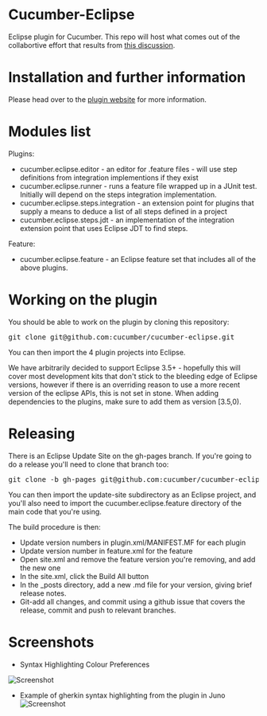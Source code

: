 # Cucumber-Eclipse

Eclipse plugin for Cucumber. This repo will host what comes out of the collabortive effort that results from
[this discussion](https://groups.google.com/d/topic/cukes/UzywqbOmqBc/discussion).

Installation and further information
====================================

Please head over to the [plugin website](http://cucumber.github.com/cucumber-eclipse) for more information.

Modules list
============

Plugins:

* cucumber.eclipse.editor - an editor for .feature files - will use step definitions from integration implementions if they exist
* cucumber.eclipse.runner - runs a feature file wrapped up in a JUnit test. Initially will depend on the steps integration implementation.
* cucumber.eclipse.steps.integration - an extension point for plugins that supply a means to deduce a list of all steps defined in a project
* cucumber.eclipse.steps.jdt - an implementation of the integration extension point that uses Eclipse JDT to find steps.

Feature:

* cucumber.eclipse.feature - an Eclipse feature set that includes all of the above plugins.

Working on the plugin
=====================

You should be able to work on the plugin by cloning this repository:

<pre>git clone git@github.com:cucumber/cucumber-eclipse.git</pre>

You can then import the 4 plugin projects into Eclipse.

We have arbitrarily decided to support Eclipse 3.5+ - hopefully this will cover most development kits that don't stick to the bleeding edge of Eclipse versions, however if there is an overriding reason to use a more recent version of the eclipse APIs, this is not set in stone. When adding dependencies to the plugins, make sure to add them as version [3.5,0).

Releasing
=========

There is an Eclipse Update Site on the gh-pages branch. If you're going to do a release you'll need to clone that branch too:

<pre>git clone -b gh-pages git@github.com:cucumber/cucumber-eclipse.git cucumber-eclipse-site</pre>

You can then import the update-site subdirectory as an Eclipse project, and you'll also need to import the cucumber.eclipse.feature directory of the main code that you're using.

The build procedure is then:
* Update version numbers in plugin.xml/MANIFEST.MF for each plugin
* Update version number in feature.xml for the feature
* Open site.xml and remove the feature version you're removing, and add the new one
* In the site.xml, click the Build All button
* In the _posts directory, add a new .md file for your version, giving brief release notes.
* Git-add all changes, and commit using a github issue that covers the release, commit and push to relevant branches.
 

Screenshots
===========
* Syntax Highlighting Colour Preferences

![Screenshot](http://farm9.staticflickr.com/8097/8361733419_05234a9323.jpg)
* Example of gherkin syntax highlighting from the plugin in Juno
![Screenshot](http://farm9.staticflickr.com/8045/8356468225_24bc14c2a6_b.jpg)

